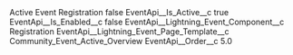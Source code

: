 <?xml version="1.0" encoding="UTF-8"?>
<CustomMetadata xmlns="http://soap.sforce.com/2006/04/metadata" xmlns:xsi="http://www.w3.org/2001/XMLSchema-instance" xmlns:xsd="http://www.w3.org/2001/XMLSchema">
    <label>Active Event Registration</label>
    <protected>false</protected>
    <values>
        <field>EventApi__Is_Active__c</field>
        <value xsi:type="xsd:boolean">true</value>
    </values>
    <values>
        <field>EventApi__Is_Enabled__c</field>
        <value xsi:type="xsd:boolean">false</value>
    </values>
    <values>
        <field>EventApi__Lightning_Event_Component__c</field>
        <value xsi:type="xsd:string">Registration</value>
    </values>
    <values>
        <field>EventApi__Lightning_Event_Page_Template__c</field>
        <value xsi:type="xsd:string">Community_Event_Active_Overview</value>
    </values>
    <values>
        <field>EventApi__Order__c</field>
        <value xsi:type="xsd:double">5.0</value>
    </values>
</CustomMetadata>
